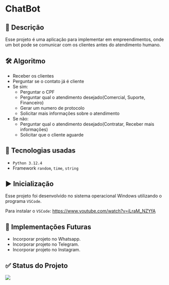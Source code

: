# ChatBot

## 💬 Descrição</h2>
Esse projeto é uma aplicação para implementar em empreendimentos, onde um bot pode se comunicar com os clientes antes do atendimento humano.

## 🛠️ Algoritmo
- Receber os clientes
- Perguntar se o contato já é cliente
- Se sim:
    - Perguntar o CPF
    - Perguntar qual o atendimento desejado(Comercial, Suporte, Financeiro)
    - Gerar um numero de protocolo
    - Solicitar mais informações sobre o atendimento
- Se não:
    - Perguntar qual o atendimento desejado(Contratar, Receber mais informações)
    - Solicitar que o cliente aguarde

## 👾 Tecnologias usadas
- ``Python 3.12.4``
- Framework ``random``, ``time``, ``string``

## ▶ Inicialização
Esse projeto foi desenvolvido no sistema operacional Windows utilizando o programa ``VSCode``.

Para instalar o ``VSCode``: https://www.youtube.com/watch?v=iLraM_NZYfA

## 🔮 Implementações Futuras
- Incorporar projeto no Whatsapp.
- Incorporar projeto no Telegram.
- Incorporar projeto no Instagram.

## ✅ Status do Projeto
<img loading="lazy" src="http://img.shields.io/static/v1?label=STATUS&message=EM%20DESENVOLVIMENTO&color=GREEN&style=for-the-badge"/>
